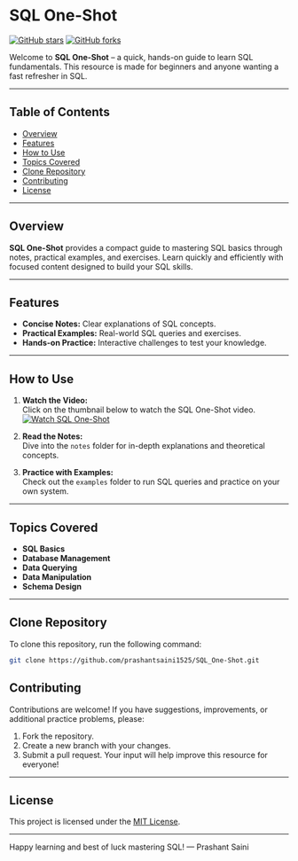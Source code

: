 # SQL One-Shot

<!-- Badges are optional. You can remove these if you don't want them. -->

[![GitHub stars](https://img.shields.io/github/stars/prashantsaini1525/SQL_One-Shot?style=social)](https://github.com/prashantsaini1525/SQL_One-Shot/stargazers)
[![GitHub forks](https://img.shields.io/github/forks/prashantsaini1525/SQL_One-Shot?style=social)](https://github.com/prashantsaini1525/SQL_One-Shot/network/members)

Welcome to **SQL One-Shot** – a quick, hands-on guide to learn SQL fundamentals. This resource is made for beginners and anyone wanting a fast refresher in SQL.

---

## Table of Contents

- [Overview](#overview)
- [Features](#features)
- [How to Use](#how-to-use)
- [Topics Covered](#topics-covered)
- [Clone Repository](#clone-repository)
- [Contributing](#contributing)
- [License](#license)

---

## Overview

**SQL One-Shot** provides a compact guide to mastering SQL basics through notes, practical examples, and exercises. Learn quickly and efficiently with focused content designed to build your SQL skills.

---

## Features

- **Concise Notes:** Clear explanations of SQL concepts.
- **Practical Examples:** Real-world SQL queries and exercises.
- **Hands-on Practice:** Interactive challenges to test your knowledge.

---

## How to Use

1. **Watch the Video:**  
   Click on the thumbnail below to watch the SQL One-Shot video.
   [![Watch SQL One-Shot](https://img.icons8.com/color/480/000000/youtube-play.png)](https://youtu.be/hlGoQC332VM?si=5UVKFIpETTmStPit)

2. **Read the Notes:**  
   Dive into the `notes` folder for in-depth explanations and theoretical concepts.

3. **Practice with Examples:**  
   Check out the `examples` folder to run SQL queries and practice on your own system.

---

## Topics Covered

- **SQL Basics**
- **Database Management**
- **Data Querying**
- **Data Manipulation**
- **Schema Design**

---

## Clone Repository

To clone this repository, run the following command:

```bash
git clone https://github.com/prashantsaini1525/SQL_One-Shot.git
```

## Contributing

Contributions are welcome! If you have suggestions, improvements, or additional practice problems, please:

1. Fork the repository.
2. Create a new branch with your changes.
3. Submit a pull request.
   Your input will help improve this resource for everyone!

---

## License

This project is licensed under the [MIT License](LICENSE).

---

Happy learning and best of luck mastering SQL!
— Prashant Saini
